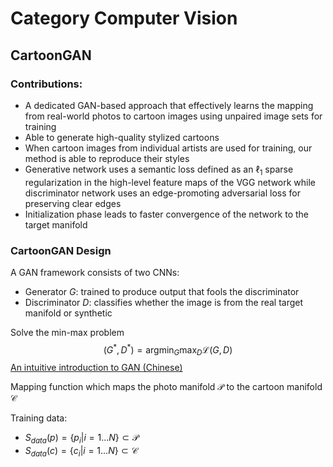 # Category Computer Vision

## CartoonGAN

### Contributions:

- A dedicated GAN-based approach that effectively learns the mapping from real-world photos to cartoon images using unpaired image sets for training
- Able to generate high-quality stylized cartoons
- When cartoon images from individual artists are used for training, our method is able to reproduce their styles
- Generative network uses a semantic loss defined as an $\ell_1$ sparse regularization in the high-level feature maps of the VGG network while discriminator network uses an edge-promoting adversarial loss for preserving clear edges
- Initialization phase leads to faster convergence of the network to the target manifold



### CartoonGAN Design

A GAN framework consists of two CNNs:

- Generator $G$: trained to produce output that fools the discriminator
- Discriminator $D$: classifies whether the image is from the real target manifold or synthetic

Solve the min-max problem
$$
(G^*,D^*)=\text{arg}\min_G\max_D\mathcal{L}(G,D)
$$
[An intuitive introduction to GAN (Chinese)](https://zhuanlan.zhihu.com/p/33752313)

Mapping function which maps the photo manifold $\mathcal{P}$ to the cartoon manifold $\mathcal{C}$

Training data:

- $S_{data}(p)=\{p_i|i=1...N\}\subset \mathcal{P}$
- $S_{data}(c)=\{c_i|i=1...N\}\subset \mathcal{C}$